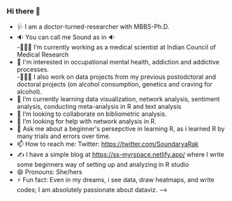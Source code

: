 ### Hi there 👋

- 🩺 I am a doctor-turned-researcher with MBBS-Ph.D.  
- :sound: You can call me Sound as in :sound:  
-👩🏾‍🔬 I’m currently working as a medical scientist at Indian Council of Medical Research 
- 🧠 I'm interested in occupational mental health, addiction and addictive processes.  
-🧬🍺💊 I also work on data projects from my previous postodctoral and doctoral projects (on alcohol consumption, genetics and craving for alcohol).  
- 🌱 I’m currently learning data visualization, network analysis, sentiment analysis, conducting meta-analysis in R and text analysis
- 👯 I’m looking to collaborate on bibliometric analysis.
- 🤔 I’m looking for help with network analysis in R.
- 💬 Ask me about a beginner's persepctive in learning R, as i learned R by many trials and errors over time.
- 📫 How to reach me: Twitter: https://twitter.com/SoundaryaRak
- ✍ I have a simple blog at https://ss-myrspace.netlify.app/ where I write some beginners way of setting up and analyzing in R studio
- 😄 Pronouns: She/hers
- ⚡ Fun fact: Even in my dreams, i see data, draw heatmaps, and write codes; I am absolutely passionate about dataviz.
-->

